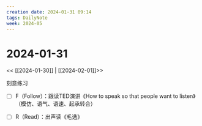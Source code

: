 ```yaml
---
creation date: 2024-01-31 09:14
tags: DailyNote
week: 2024-05
---
```


# 2024-01-31

<< [[2024-01-30]] | [[2024-02-01]]>>

刻意练习
- [ ] F（Follow）：跟读TED演讲《How to speak so that people want to listen》（模仿、语气、语速、起承转合）
- [ ] R（Read）：出声读《毛选》

